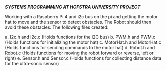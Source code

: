 ***SYSTEMS PROGRAMMING AT HOFSTRA UNIVERSITY PROJECT***

Working with a Raspberry Pi 4 and i2c bus on the pi and getting the motor
hat to move and the sensor to detect obstacles. The Robot should then avoid these
obstacles. The following files created:

a. I2c.h and I2c.c (Holds functions for the i2C bus)
b. PWM.h and PWM.c (Holds functions for initializing the motor hat)
c. MotorHat.h and MotorHat.c (Holds functions for sending commands to the
motor hat)
d. Robot.h and Robot.c (Holds functions for moving the robot forward or
reverse, left or right)
e. Sensor.h and Sensor.c (Holds functions for collecting distance data for the
ultra-sonic sensor)
